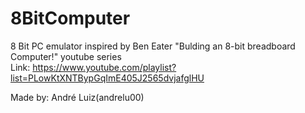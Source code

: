 # 8BitComputer

8 Bit PC emulator inspired by Ben Eater "Bulding an 8-bit breadboard Computer!" youtube series  
Link: https://www.youtube.com/playlist?list=PLowKtXNTBypGqImE405J2565dvjafglHU  

Made by: André Luiz(andrelu00) 